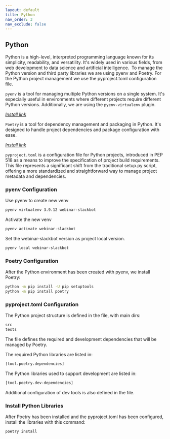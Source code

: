 ```yaml
---
layout: default
title: Python
nav_order: 3
nav_exclude: false
---
```


## Python

Python is a high-level, interpreted programming language known for its simplicity, readability, and versatility. It's widely used in various fields, from web development to data science and artificial intelligence.
​
To manage the Python version and third party libraries we are using pyenv and Poetry. For the Python project management we use the pyproject.toml configuration file.

`pyenv` is a tool for managing multiple Python versions on a single system. It's especially useful in environments where different projects require different Python versions. Additionally, we are using the `pyenv-virtualenv` plugin.

*<a href="https://realpython.com/intro-to-pyenv/#installing-pyenv" target="_blank">Install link</a>*

`Poetry` is a tool for dependency management and packaging in Python. It's designed to handle project dependencies and package configuration with ease.

*<a href="https://python-poetry.org/docs/" target="_blank">Install link</a>*

`pyproject.toml` is a configuration file for Python projects, introduced in PEP 518 as a means to improve the specification of project build requirements. This file represents a significant shift from the traditional setup.py script, offering a more standardized and straightforward way to manage project metadata and dependencies.

### pyenv Configuration

Use pyenv to create new venv

```zsh
pyenv virtualenv 3.9.12 webinar-slackbot
```

Activate the new venv

```zsh
pyenv activate webinar-slackbot
```

Set the webinar-slackbot version as project local version.

```zsh
pyenv local webinar-slackbot
```

### Poetry Configuration

After the Python environment has been created with pyenv, we install Poetry:

```zsh
python -m pip install -U pip setuptools
python -m pip install poetry
```

### pyproject.toml Configuration

The Python project structure is defined in the file, with main dirs:

```zsh
src
tests
```

The file defines the required and development dependencies that will be managed by Poetry.

The required Python libraries are listed in:

```zsh
[tool.poetry.dependencies]
```

The Python libraries used to support development are listed in:

```zsh
[tool.poetry.dev-dependencies]
```

Additional configuration of dev tools is also defined in the file.

### Install Python Libraries

After Poetry has been installed and the pyproject.toml has been configured, install the libraries with this command:

```zsh
poetry install
```
